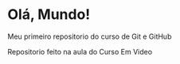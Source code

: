 # Olá, Mundo!
 Meu primeiro repositorio do curso de Git e GitHub

 Repositorio feito na aula do Curso Em Video

